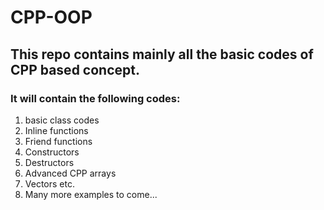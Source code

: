 # CPP-OOP
## This repo contains mainly all the basic codes of CPP based concept.
### It will contain the following codes:
1. basic class codes
2. Inline functions 
3. Friend functions
4. Constructors
5. Destructors
6. Advanced CPP arrays
7. Vectors etc. 
8. Many more examples to come...
